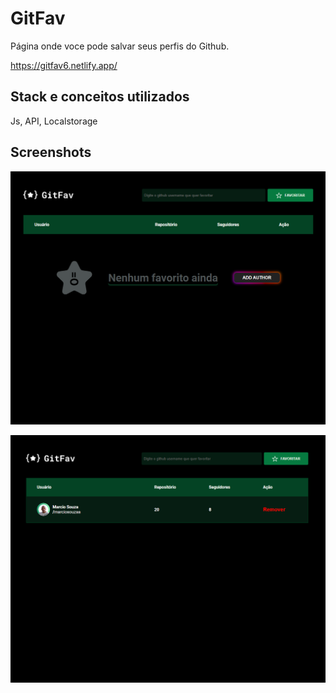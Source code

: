 # GitFav
 Página onde voce pode salvar seus perfis do Github. 
 
https://gitfav6.netlify.app/

## Stack  e conceitos utilizados

Js, API, Localstorage




## Screenshots

![App Screenshot](https://github.com/marciosouzaa/GitFav/blob/main/image/prt2.png?raw=true/)

![App Screenshot](https://github.com/marciosouzaa/GitFav/blob/main/image/prt1.png?raw=true/)
